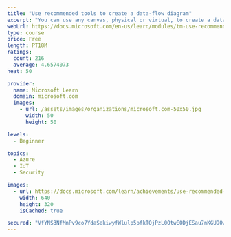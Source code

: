 ```yaml
---
title: "Use recommended tools to create a data-flow diagram"
excerpt: "You can use any canvas, physical or virtual, to create a data-flow diagram. Engineers at Microsoft recommend three tools to help you in your threat modeling journey."
webUrl: https://docs.microsoft.com/en-us/learn/modules/tm-use-recommended-tools-to-create-a-data-flow-diagram/
type: course
price: Free
length: PT18M
ratings:
  count: 216
  average: 4.6574073
heat: 50

provider:
  name: Microsoft Learn
  domain: microsoft.com
  images:
    - url: /assets/images/organizations/microsoft.com-50x50.jpg
      width: 50
      height: 50

levels:
  - Beginner

topics:
  - Azure
  - IoT
  - Security

images:
  - url: https://docs.microsoft.com/learn/achievements/use-recommended-tools-to-create-a-data-flow-diagram-social.png
    width: 640
    height: 320
    isCached: true

secured: "VfYNS3NfMnPv9co7YdaSekiwyfWlulp5pfkTOjPzL0OtwEODjESau7nKGU90wtOYD+VrLS8vMTcXf28RJc+KkXyeOilWWDAEYQqPnQ1fA4jZNUpVtIBePDGJ+culFfc6LzLjTw+YHqKbJ0EXVPLIz9Psa5pMy5BQF5iRgwJw/idxYoGF9kDZLdtP8gpYO4rSRwRDtpxnWJ1JYX1PcpAdQ7QWMkdUYrhR8HT5CVz+fE9G2mXELMS++3tpEvGjjCTi9q0TTroTBs+PSTIIo/G3wtv+hd2/h40X90GqGNZevJhrPOzXGL5Wq0R2ne20TsA2l1M4eoW2ptn+vpPOcxYW9is25FCO368bMM0BsTkyl9GOW3E2Y9tJIrnp5o58TshsR49jSkQ9Tz80FF5pPHHBahu0wPKozCcHB+ugiW3Mcfo=;EB/Ycq0F+6ZHNQxZY3j2QA=="
---
```


